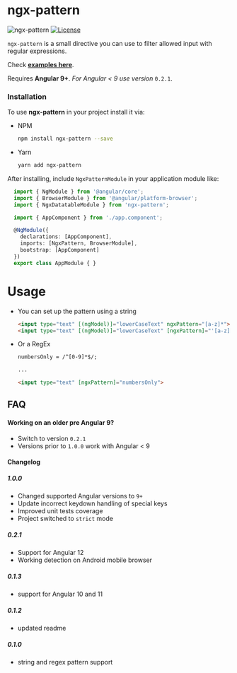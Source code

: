 # ngx-pattern
![ngx-pattern](https://img.shields.io/badge/ngx--pattern-1.0.0-brightgreen.svg)
[![License](http://img.shields.io/badge/License-MIT-blue.svg)](http://opensource.org/licenses/MIT)

`ngx-pattern` is a small directive you can use to filter allowed input with regular expressions.

Check **[examples here](https://git.io/JeCwF)**.

Requires **Angular 9+**. _For Angular < 9 use version_ `0.2.1`.

### Installation

To use **ngx-pattern** in your project install it via:

* NPM
    ```sh
    npm install ngx-pattern --save
    ```

* Yarn
    ```sh
    yarn add ngx-pattern
    ```
  
After installing, include `NgxPatternModule` in your application module like:
  
```ts
  import { NgModule } from '@angular/core';
  import { BrowserModule } from '@angular/platform-browser';
  import { NgxDatatableModule } from 'ngx-pattern';

  import { AppComponent } from './app.component';

  @NgModule({
    declarations: [AppComponent],
    imports: [NgxPattern, BrowserModule],
    bootstrap: [AppComponent]
  })
  export class AppModule { }
```

# Usage

* You can set up the pattern using a string

    ```html
    <input type="text" [(ngModel)]="lowerCaseText" ngxPattern="[a-z]*">
    <input type="text" [(ngModel)]="lowerCaseText" [ngxPattern]="'[a-z]*'">
    ```
 
* Or a RegEx

    ```html
    numbersOnly = /^[0-9]*$/;
  
    ...
  
    <input type="text" [ngxPattern]="numbersOnly">
    ```

## FAQ

#### Working on an older pre Angular 9?

* Switch to version `0.2.1`
* Versions prior to `1.0.0` work with Angular < 9

#### Changelog

##### 1.0.0
* Changed supported Angular versions to `9+`
* Update incorrect keydown handling of special keys
* Improved unit tests coverage
* Project switched to `strict` mode

##### 0.2.1
* Support for Angular 12
* Working detection on Android mobile browser

##### 0.1.3
* support for Angular 10 and 11

##### 0.1.2
* updated readme

##### 0.1.0
* string and regex pattern support
